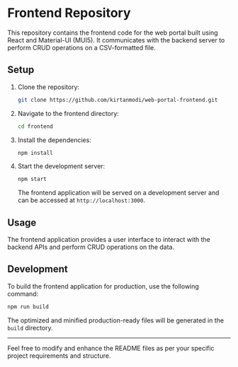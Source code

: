# Frontend Repository

This repository contains the frontend code for the web portal built using React and Material-UI (MUI5). It communicates with the backend server to perform CRUD operations on a CSV-formatted file.

## Setup

1. Clone the repository:

   ```bash
   git clone https://github.com/kirtanmodi/web-portal-frontend.git
   ```

2. Navigate to the frontend directory:

   ```bash
   cd frontend
   ```

3. Install the dependencies:

   ```bash
   npm install
   ```

4. Start the development server:

   ```bash
   npm start
   ```

   The frontend application will be served on a development server and can be accessed at `http://localhost:3000`.

## Usage

The frontend application provides a user interface to interact with the backend APIs and perform CRUD operations on the data.

## Development

To build the frontend application for production, use the following command:

```bash
npm run build
```

The optimized and minified production-ready files will be generated in the `build` directory.

---

Feel free to modify and enhance the README files as per your specific project requirements and structure.
